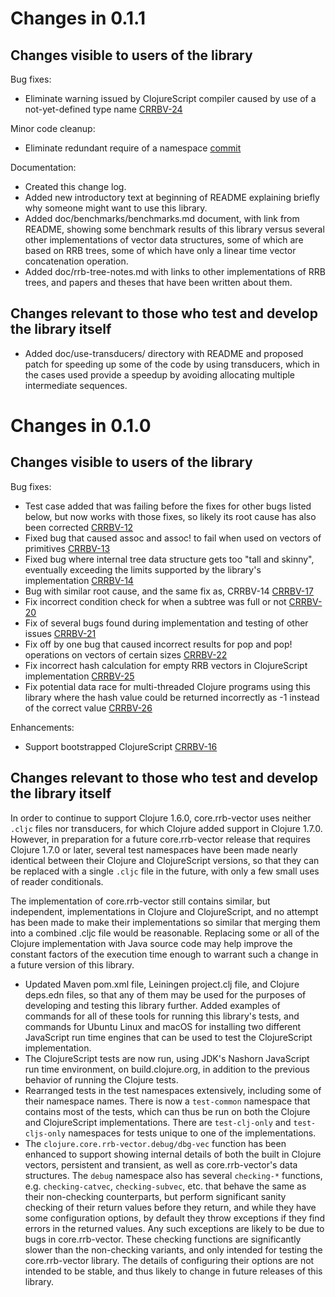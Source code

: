 # Changes in 0.1.1

## Changes visible to users of the library

Bug fixes:

* Eliminate warning issued by ClojureScript compiler caused by use of a not-yet-defined type name [CRRBV-24](https://clojure.atlassian.net/browse/CRRBV-24)

Minor code cleanup:

* Eliminate redundant require of a namespace
  [commit](https://github.com/clojure/core.rrb-vector/commit/8c3bdc03f4d4c73326ac0146310bf472cda4d035)

Documentation:

* Created this change log.
* Added new introductory text at beginning of README explaining
  briefly why someone might want to use this library.
* Added doc/benchmarks/benchmarks.md document, with link from README,
  showing some benchmark results of this library versus several other
  implementations of vector data structures, some of which are based
  on RRB trees, some of which have only a linear time vector
  concatenation operation.
* Added doc/rrb-tree-notes.md with links to other implementations of
  RRB trees, and papers and theses that have been written about them.


## Changes relevant to those who test and develop the library itself

* Added doc/use-transducers/ directory with README and proposed patch
  for speeding up some of the code by using transducers, which in the
  cases used provide a speedup by avoiding allocating multiple
  intermediate sequences.


# Changes in 0.1.0

## Changes visible to users of the library

Bug fixes:

* Test case added that was failing before the fixes for other bugs listed below, but now works with those fixes, so likely its root cause has also been corrected [CRRBV-12](https://clojure.atlassian.net/browse/CRRBV-12)
* Fixed bug that caused assoc and assoc! to fail when used on vectors of primitives [CRRBV-13](https://clojure.atlassian.net/browse/CRRBV-13)
* Fixed bug where internal tree data structure gets too "tall and skinny", eventually exceeding the limits supported by the library's implementation [CRRBV-14](https://clojure.atlassian.net/browse/CRRBV-14)
* Bug with similar root cause, and the same fix as, CRRBV-14 [CRRBV-17](https://clojure.atlassian.net/browse/CRRBV-17)
* Fix incorrect condition check for when a subtree was full or not [CRRBV-20](https://clojure.atlassian.net/browse/CRRBV-20)
* Fix of several bugs found during implementation and testing of other issues [CRRBV-21](https://clojure.atlassian.net/browse/CRRBV-21)
* Fix off by one bug that caused incorrect results for pop and pop! operations on vectors of certain sizes [CRRBV-22](https://clojure.atlassian.net/browse/CRRBV-22)
* Fix incorrect hash calculation for empty RRB vectors in ClojureScript implementation [CRRBV-25](https://clojure.atlassian.net/browse/CRRBV-25)
* Fix potential data race for multi-threaded Clojure programs using this library where the hash value could be returned incorrectly as -1 instead of the correct value [CRRBV-26](https://clojure.atlassian.net/browse/CRRBV-26)

Enhancements:

* Support bootstrapped ClojureScript [CRRBV-16](https://clojure.atlassian.net/browse/CRRBV-16)

## Changes relevant to those who test and develop the library itself

In order to continue to support Clojure 1.6.0, core.rrb-vector uses
neither `.cljc` files nor transducers, for which Clojure added support
in Clojure 1.7.0.  However, in preparation for a future
core.rrb-vector release that requires Clojure 1.7.0 or later, several
test namespaces have been made nearly identical between their Clojure
and ClojureScript versions, so that they can be replaced with a single
`.cljc` file in the future, with only a few small uses of reader
conditionals.

The implementation of core.rrb-vector still contains similar, but
independent, implementations in Clojure and ClojureScript, and no
attempt has been made to make their implementations so similar that
merging them into a combined .cljc file would be reasonable.
Replacing some or all of the Clojure implementation with Java source
code may help improve the constant factors of the execution time
enough to warrant such a change in a future version of this library.

* Updated Maven pom.xml file, Leiningen project.clj file, and Clojure
  deps.edn files, so that any of them may be used for the purposes of
  developing and testing this library further.  Added examples of
  commands for all of these tools for running this library's tests,
  and commands for Ubuntu Linux and macOS for installing two different
  JavaScript run time engines that can be used to test the
  ClojureScript implementation.
* The ClojureScript tests are now run, using JDK's Nashorn JavaScript
  run time environment, on build.clojure.org, in addition to the
  previous behavior of running the Clojure tests.
* Rearranged tests in the test namespaces extensively, including some
  of their namespace names.  There is now a `test-common` namespace
  that contains most of the tests, which can thus be run on both the
  Clojure and ClojureScript implementations.  There are
  `test-clj-only` and `test-cljs-only` namespaces for tests unique to
  one of the implementations.
* The `clojure.core.rrb-vector.debug/dbg-vec` function has been
  enhanced to support showing internal details of both the built in
  Clojure vectors, persistent and transient, as well as
  core.rrb-vector's data structures.  The `debug` namespace also has
  several `checking-*` functions, e.g. `checking-catvec`,
  `checking-subvec`, etc. that behave the same as their non-checking
  counterparts, but perform significant sanity checking of their
  return values before they return, and while they have some
  configuration options, by default they throw exceptions if they find
  errors in the returned values.  Any such exceptions are likely to be
  due to bugs in core.rrb-vector.  These checking functions are
  significantly slower than the non-checking variants, and only
  intended for testing the core.rrb-vector library.  The details of
  configuring their options are not intended to be stable, and thus
  likely to change in future releases of this library.
